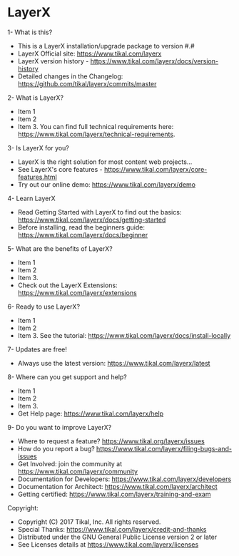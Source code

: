 # LayerX

1- What is this?
* This is a LayerX installation/upgrade package to version #.#
* LayerX Official site: https://www.tikal.com/layerx
* LayerX version history - https://www.tikal.com/layerx/docs/version-history
* Detailed changes in the Changelog: https://github.com/tikal/layerx/commits/master

2- What is LayerX?
* Item 1
* Item 2
* Item 3.
You can find full technical requirements here: https://www.tikal.com/layerx/technical-requirements.

3- Is LayerX for you?
* LayerX is the right solution for most content web projects...
* See LayerX's core features - https://www.tikal.com/layerx/core-features.html
* Try out our online demo: https://www.tikal.com/layerx/demo

4- Learn LayerX
* Read Getting Started with LayerX to find out the basics: https://www.tikal.com/layerx/docs/getting-started
* Before installing, read the beginners guide: https://www.tikal.com/layerx/docs/beginner

5- What are the benefits of LayerX?
* Item 1
* Item 2
* Item 3.
* Check out the LayerX Extensions: https://www.tikal.com/layerx/extensions

6- Ready to use LayerX?
* Item 1
* Item 2
* Item 3.
See the tutorial: https://www.tikal.com/layerx/docs/install-locally

7- Updates are free!
* Always use the latest version: https://www.tikal.com/layerx/latest

8- Where can you get support and help?
* Item 1
* Item 2
* Item 3.
* Get Help page: https://www.tikal.com/layerx/help

9- Do you want to improve LayerX?
* Where to request a feature? https://www.tikal.org/layerx/issues
* How do you report a bug? https://www.tikal.com/layerx/filing-bugs-and-issues
* Get Involved: join the community at https://www.tikal.com/layerx/community
* Documentation for Developers: https://www.tikal.com/layerx/developers
* Documentation for Architect: https://www.tikal.com/layerx/architect
 * Getting certified: https://www.tikal.com/layerx/training-and-exam

Copyright:
* Copyright (C) 2017 Tikal, Inc. All rights reserved.
* Special Thanks: https://www.tikal.com/layerx/credit-and-thanks
* Distributed under the GNU General Public License version 2 or later
* See Licenses details at https://www.tikal.com/layerx/licenses
